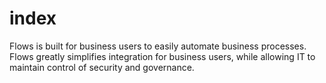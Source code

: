 # index

Flows is built for business users to easily automate business processes. Flows greatly simplifies integration for business users, while allowing IT to maintain control of security and governance.

